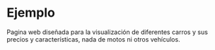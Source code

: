 # Ejemplo
Pagina web diseñada para la visualización de diferentes carros y sus precios y características, nada de motos ni otros vehículos.
